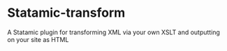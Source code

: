 Statamic-transform
==================

A Statamic plugin for transforming XML via your own XSLT and outputting on your site as HTML